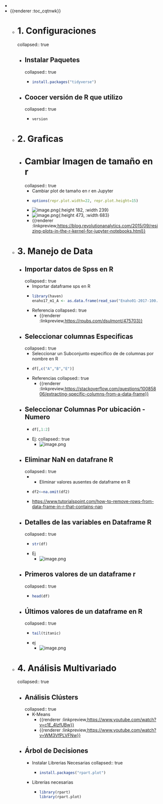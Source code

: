 -
- {{renderer :toc_cqtnwk}}
	- # 1. Configuraciones
	  collapsed:: true
		- ## Instalar Paquetes
		  collapsed:: true
			- ```r
			  install.packages("tidyverse")
			  ```
		- ## Coocer versión de R que utilizo
		  collapsed:: true
			- ```terminal
			  version
			  ```
	- # 2. Graficas
		- # Cambiar Imagen de tamaño en r  
		  collapsed:: true
			- Cambiar plot de tamaño en r en Jupyter
			- ```R
			  options(repr.plot.width=22, repr.plot.height=15)
			  ```
			- ![image.png](../assets/image_1639531345532_0.png){:height 182, :width 239}
			- ![image.png](../assets/image_1639531351044_0.png){:height 473, :width 683}
			- {{renderer :linkpreview,https://blog.revolutionanalytics.com/2015/09/resizing-plots-in-the-r-kernel-for-jupyter-notebooks.html}}
	- # 3. Manejo de Data
		- ## Importar datos de Spss en R
		  collapsed:: true
			- Importar dataframe sps en R
			- ```r
			  library(haven)
			  enaho17_m1_A <- as.data.frame(read_sav("Enaho01-2017-100.sav"))
			  ```
			- Referencia
			  collapsed:: true
				- {{renderer :linkpreview,https://rpubs.com/dsulmont/475703}}
		- ## Seleccionar  columnas Especificas
		  collapsed:: true
			- Seleccionar un Subconjunto especifico de  de columnas por nombre en R
			- ```r
			  df[,c("A","B","E")] 
			  ```
			- Referencias
			  collapsed:: true
				- {{renderer :linkpreview,https://stackoverflow.com/questions/10085806/extracting-specific-columns-from-a-data-frame}}
		- ## Seleccionar Columnas Por ubicación -Numero
			- ```r
			  df[,1:2]
			  ```
			- Ej:
			  collapsed:: true
				- ![image.png](../assets/image_1640168678302_0.png)
		- ## Eliminar NaN en datafrane  R
		  collapsed:: true
			- - Eliminar valores ausentes de dataframe en R
			- ```r
			  df2<−na.omit(df2)
			  ```
			- https://www.tutorialspoint.com/how-to-remove-rows-from-data-frame-in-r-that-contains-nan
		- ## Detalles de las variables en Dataframe R
		  collapsed:: true
			- ```r
			  str(df)
			  ```
			- Ej
				- ![image.png](../assets/image_1640161903722_0.png)
		- ## Primeros valores de un dataframe r
		  collapsed:: true
			- ```r
			  head(df)
			  ```
		- ## Últimos valores de un dataframe en R
		  collapsed:: true
			- ```r
			  tail(titanic)
			  ```
			- ej
				- ![image.png](../assets/image_1640162076013_0.png)
	- # 4. Análisis Multivariado
	  collapsed:: true
		- ## Análisis Clústers
		  collapsed:: true
			- K-Means
				- {{renderer :linkpreview,https://www.youtube.com/watch?v=c1E_4lzfUBw}}
				- {{renderer :linkpreview,https://www.youtube.com/watch?v=WM3VfPLVFNw}}
		- ## Árbol de Decisiones
			- Instalar Librerias Necesarias
			  collapsed:: true
				- ```r
				  install.packages("rpart.plot")  
				  ```
			- Librerías necesarias
				- ```r
				  library(rpart)
				  library(rpart.plot)
				  ```